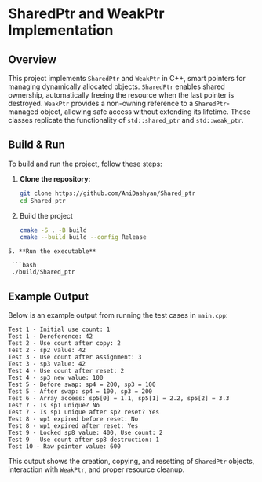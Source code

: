 # SharedPtr and WeakPtr Implementation

## Overview

This project implements `SharedPtr` and `WeakPtr` in C++, smart pointers for managing dynamically allocated objects. `SharedPtr` enables shared ownership, automatically freeing the resource when the last pointer is destroyed. `WeakPtr` provides a non-owning reference to a `SharedPtr`-managed object, allowing safe access without extending its lifetime. These classes replicate the functionality of `std::shared_ptr` and `std::weak_ptr`.

## Build & Run

To build and run the project, follow these steps:

1. **Clone the repository:**
   ```bash
   git clone https://github.com/AniDashyan/Shared_ptr
   cd Shared_ptr
   ```

2. Build the project
   ```bash
   cmake -S . -B build
   cmake --build build --config Release
  ```
5. **Run the executable**

   ```bash
   ./build/Shared_ptr
   ```

## Example Output

Below is an example output from running the test cases in `main.cpp`:

```
Test 1 - Initial use count: 1
Test 1 - Dereference: 42
Test 2 - Use count after copy: 2
Test 2 - sp2 value: 42
Test 3 - Use count after assignment: 3
Test 3 - sp3 value: 42
Test 4 - Use count after reset: 2
Test 4 - sp3 new value: 100
Test 5 - Before swap: sp4 = 200, sp3 = 100
Test 5 - After swap: sp4 = 100, sp3 = 200
Test 6 - Array access: sp5[0] = 1.1, sp5[1] = 2.2, sp5[2] = 3.3
Test 7 - Is sp1 unique? No
Test 7 - Is sp1 unique after sp2 reset? Yes
Test 8 - wp1 expired before reset: No
Test 8 - wp1 expired after reset: Yes
Test 9 - Locked sp8 value: 400, Use count: 2
Test 9 - Use count after sp8 destruction: 1
Test 10 - Raw pointer value: 600
```

This output shows the creation, copying, and resetting of `SharedPtr` objects, interaction with `WeakPtr`, and proper resource cleanup.
